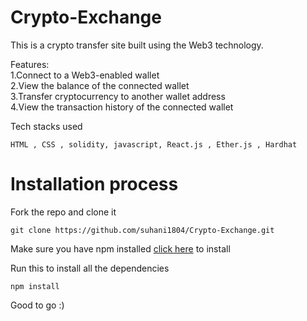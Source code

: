 # Crypto-Exchange
This is a crypto transfer site built using the Web3 technology.
</br>

Features: </br>
1.Connect to a Web3-enabled wallet </br>
2.View the balance of the connected wallet </br>
3.Transfer cryptocurrency to another wallet address </br>
4.View the transaction history of the connected wallet </br>

Tech stacks used 
``` 
HTML , CSS , solidity, javascript, React.js , Ether.js , Hardhat
```
# Installation process
Fork the repo and
clone it
```
git clone https://github.com/suhani1804/Crypto-Exchange.git
```
Make sure you have npm installed [click here](https://nodejs.org/en/download) to install 

Run this to install all the dependencies
```
npm install
```

Good to go :)

